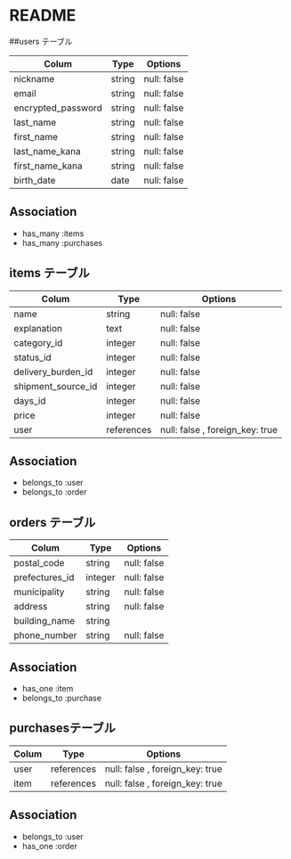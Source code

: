 # README

##users テーブル

| Colum            | Type    | Options     |
| -----------------|---------|-------------|
| nickname         | string  | null: false |
| email            | string  | null: false |
|encrypted_password| string  | null: false |
| last_name        | string  | null: false |
| first_name       | string  | null: false |
| last_name_kana   | string  | null: false |
| first_name_kana  | string  | null: false |
| birth_date       | date    | null: false |



## Association

- has_many :items
- has_many :purchases

## items テーブル

| Colum               | Type        | Options                         |
| --------------------|-------------|---------------------------------|
| name                | string      | null: false                     |
| explanation         | text        | null: false                     |
| category_id         | integer     | null: false                     |
| status_id           | integer     | null: false                     |
| delivery_burden_id  | integer     | null: false                     |
| shipment_source_id  | integer     | null: false                     |
| days_id             | integer     | null: false                     |
| price               | integer     | null: false                     |
| user                | references  | null: false , foreign_key: true |


## Association

- belongs_to :user
- belongs_to :order

## orders テーブル

| Colum             | Type        | Options                         |
| ------------------|-------------|---------------------------------|
| postal_code       | string      | null: false                     |
| prefectures_id    | integer     | null: false                     |
| municipality      | string      | null: false                     |
| address           | string      | null: false                     |
| building_name     | string      |                                 |
| phone_number      | string      | null: false                     |


## Association

- has_one    :item
- belongs_to :purchase

## purchasesテーブル

| Colum             | Type        | Options                         |
| ------------------|-------------|---------------------------------|
| user              | references  | null: false , foreign_key: true |
| item              | references  | null: false , foreign_key: true |


## Association
- belongs_to :user
- has_one    :order
